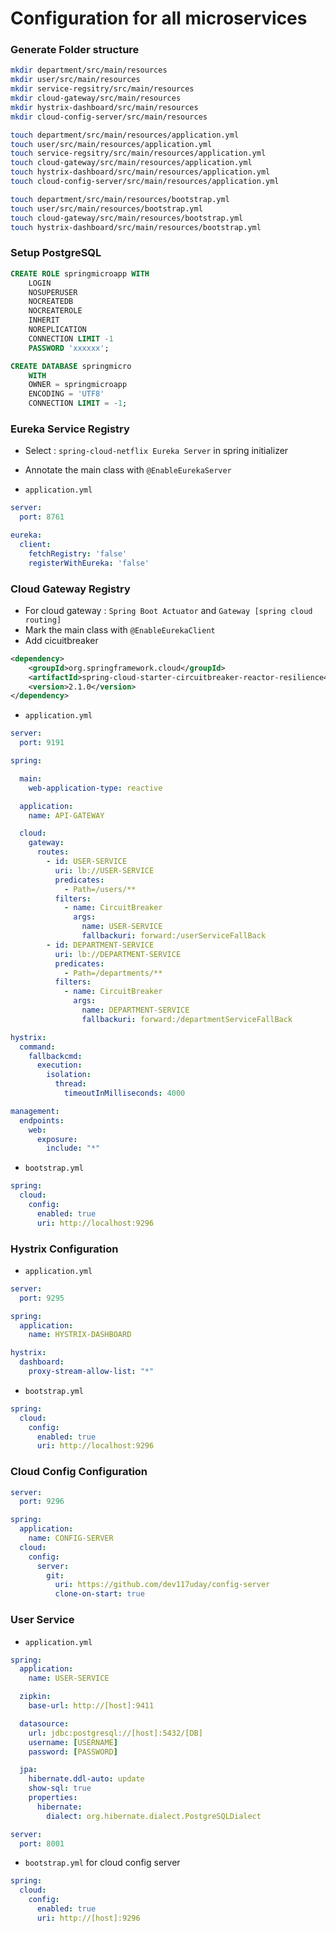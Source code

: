 # Configuration for all microservices

### Generate Folder structure

```sh
mkdir department/src/main/resources
mkdir user/src/main/resources
mkdir service-regsitry/src/main/resources
mkdir cloud-gateway/src/main/resources
mkdir hystrix-dashboard/src/main/resources
mkdir cloud-config-server/src/main/resources

touch department/src/main/resources/application.yml
touch user/src/main/resources/application.yml
touch service-regsitry/src/main/resources/application.yml
touch cloud-gateway/src/main/resources/application.yml
touch hystrix-dashboard/src/main/resources/application.yml
touch cloud-config-server/src/main/resources/application.yml

touch department/src/main/resources/bootstrap.yml
touch user/src/main/resources/bootstrap.yml
touch cloud-gateway/src/main/resources/bootstrap.yml
touch hystrix-dashboard/src/main/resources/bootstrap.yml
```

### Setup PostgreSQL

```sql
CREATE ROLE springmicroapp WITH
	LOGIN
	NOSUPERUSER
	NOCREATEDB
	NOCREATEROLE
	INHERIT
	NOREPLICATION
	CONNECTION LIMIT -1
	PASSWORD 'xxxxxx';

CREATE DATABASE springmicro
    WITH 
    OWNER = springmicroapp
    ENCODING = 'UTF8'
    CONNECTION LIMIT = -1;
```

### Eureka Service Registry

- Select : `spring-cloud-netflix Eureka Server` in spring initializer
- Annotate the main class with `@EnableEurekaServer`

- `application.yml`

```yml
server:
  port: 8761

eureka:
  client:
    fetchRegistry: 'false'
    registerWithEureka: 'false'
```


### Cloud Gateway Registry 

- For cloud gateway : `Spring Boot Actuator` and `Gateway [spring cloud routing]`
- Mark the main class with `@EnableEurekaClient`
- Add cicuitbreaker
```xml
<dependency>
    <groupId>org.springframework.cloud</groupId>
    <artifactId>spring-cloud-starter-circuitbreaker-reactor-resilience4j</artifactId>
    <version>2.1.0</version>
</dependency>
```

- `application.yml`

```yml
server:
  port: 9191

spring:

  main:
    web-application-type: reactive

  application:
    name: API-GATEWAY

  cloud:
    gateway:
      routes:
        - id: USER-SERVICE
          uri: lb://USER-SERVICE
          predicates:
            - Path=/users/**
          filters:
            - name: CircuitBreaker
              args:
                name: USER-SERVICE
                fallbackuri: forward:/userServiceFallBack
        - id: DEPARTMENT-SERVICE
          uri: lb://DEPARTMENT-SERVICE
          predicates:
            - Path=/departments/**
          filters:
            - name: CircuitBreaker
              args:
                name: DEPARTMENT-SERVICE
                fallbackuri: forward:/departmentServiceFallBack

hystrix:
  command:
    fallbackcmd:
      execution:
        isolation:
          thread:
            timeoutInMilliseconds: 4000

management:
  endpoints:
    web:
      exposure:
        include: "*"
```

- `bootstrap.yml`

```yml
spring:
  cloud:
    config:
      enabled: true
      uri: http://localhost:9296
```

### Hystrix Configuration

- `application.yml`

```yml
server:
  port: 9295

spring:
  application:
    name: HYSTRIX-DASHBOARD

hystrix:
  dashboard:
    proxy-stream-allow-list: "*"
```

- `bootstrap.yml`

```yml
spring:
  cloud:
    config:
      enabled: true
      uri: http://localhost:9296
```

### Cloud Config Configuration

```yml
server:
  port: 9296

spring:
  application:
    name: CONFIG-SERVER
  cloud:
    config:
      server:
        git:
          uri: https://github.com/dev117uday/config-server
          clone-on-start: true
```

### User Service

- `application.yml`
```yml
spring:
  application:
    name: USER-SERVICE

  zipkin:
    base-url: http://[host]:9411

  datasource:
    url: jdbc:postgresql://[host]:5432/[DB]
    username: [USERNAME]
    password: [PASSWORD]

  jpa:
    hibernate.ddl-auto: update
    show-sql: true
    properties:
      hibernate:
        dialect: org.hibernate.dialect.PostgreSQLDialect

server:
  port: 8001
```

- `bootstrap.yml` for cloud config server

```yml
spring:
  cloud:
    config:
      enabled: true
      uri: http://[host]:9296
```

